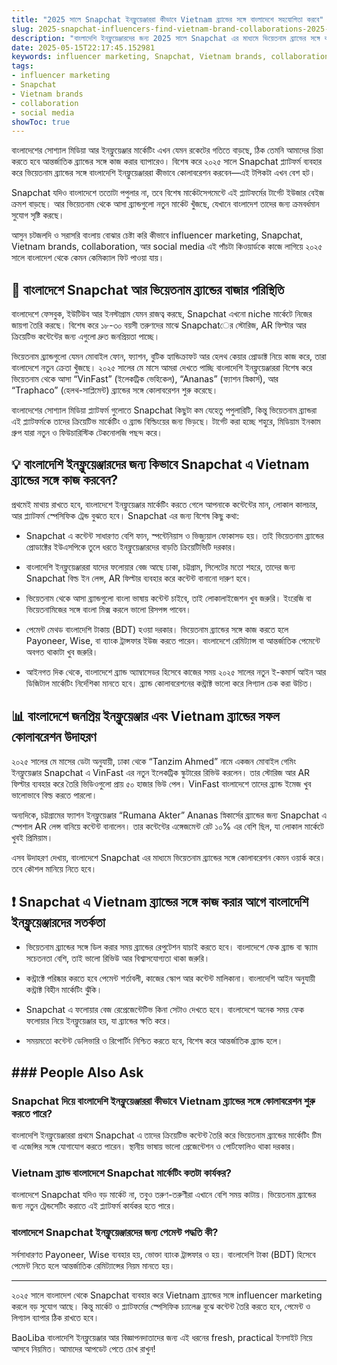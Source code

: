 ```yaml
---
title: "2025 সালে Snapchat ইনফ্লুয়েঞ্জাররা কীভাবে Vietnam ব্র্যান্ডের সঙ্গে বাংলাদেশে সহযোগিতা করবে"
slug: 2025-snapchat-influencers-find-vietnam-brand-collaborations-2025-05-15
description: "বাংলাদেশি ইনফ্লুয়েঞ্জারদের জন্য 2025 সালে Snapchat এর মাধ্যমে ভিয়েতনাম ব্র্যান্ডের সঙ্গে কার্যকরী সহযোগিতা ও মার্কেটিং কৌশল নিয়ে বিশ্লেষণ। বাংলাদেশি সামাজিক মিডিয়া, পেমেন্ট পদ্ধতি ও স্থানীয় মার্কেট প্লেয়ারদের উদাহরণসহ স্পষ্ট গাইডলাইন।"
date: 2025-05-15T22:17:45.152981
keywords: influencer marketing, Snapchat, Vietnam brands, collaboration, social media
tags:
- influencer marketing
- Snapchat
- Vietnam brands
- collaboration
- social media
showToc: true
---
```


বাংলাদেশের সোশ্যাল মিডিয়া আর ইনফ্লুয়েঞ্জার মার্কেটিং এখন যেমন রকেটের গতিতে বাড়ছে, ঠিক তেমনি আমাদের চিন্তা করতে হবে আন্তর্জাতিক ব্র্যান্ডের সঙ্গে কাজ করার ব্যাপারেও। বিশেষ করে ২০২৫ সালে Snapchat প্ল্যাটফর্ম ব্যবহার করে ভিয়েতনাম ব্র্যান্ডের সঙ্গে বাংলাদেশি ইনফ্লুয়েঞ্জাররা কীভাবে কোলাবরেশন করবেন—এই টপিকটা এখন বেশ হট।

Snapchat যদিও বাংলাদেশে ততোটা পপুলার না, তবে বিশেষ মার্কেটসেগমেন্টে এই প্ল্যাটফর্মের টার্গেট ইউজার বেইজ ক্রমশ বাড়ছে। আর ভিয়েতনাম থেকে আসা ব্র্যান্ডগুলো নতুন মার্কেট খুঁজছে, যেখানে বাংলাদেশ তাদের জন্য ক্রমবর্ধমান সুযোগ সৃষ্টি করছে।

আসুন চটজলদি ও সরাসরি বাংলায় বোঝার চেষ্টা করি কীভাবে influencer marketing, Snapchat, Vietnam brands, collaboration, আর social media এই পাঁচটা কিওয়ার্ডকে কাজে লাগিয়ে ২০২৫ সালে বাংলাদেশ থেকে কেমন কেমিক্যাল ফিট পাওয়া যায়।

## 📢 বাংলাদেশে Snapchat আর ভিয়েতনাম ব্র্যান্ডের বাজার পরিস্থিতি

বাংলাদেশে ফেসবুক, ইউটিউব আর ইনস্টাগ্রাম যেমন রাজত্ব করছে, Snapchat এখনো niche মার্কেটে নিজের জায়গা তৈরি করছে। বিশেষ করে ১৮-৩০ বয়সী তরুণদের মাঝে Snapchatের স্টোরিজ, AR ফিল্টার আর ক্রিয়েটিভ কন্টেন্টের জন্য এগুলো দ্রুত জনপ্রিয়তা পাচ্ছে।

ভিয়েতনাম ব্র্যান্ডগুলো যেমন মোবাইল ফোন, ফ্যাশন, বুটিক হ্যান্ডিক্রাফট আর হেলথ কেয়ার প্রোডাক্ট নিয়ে কাজ করে, তারা বাংলাদেশে নতুন ক্রেতা খুঁজছে। ২০২৫ সালের মে মাসে আমরা দেখতে পাচ্ছি বাংলাদেশি ইনফ্লুয়েঞ্জাররা বিশেষ করে ভিয়েতনাম থেকে আসা “VinFast” (ইলেকট্রিক ভেহিকেল), “Ananas” (ফ্যাশন স্নিকার্স), আর “Traphaco” (হেলথ-সাপ্লিমেন্ট) ব্র্যান্ডের সঙ্গে কোলাবরেশন শুরু করেছে।

বাংলাদেশের সোশ্যাল মিডিয়া প্ল্যাটফর্ম গুলোতে Snapchat কিছুটা কম যেহেতু পপুলারিটি, কিন্তু ভিয়েতনাম ব্র্যান্ডরা এই প্ল্যাটফর্মকে তাদের ক্রিয়েটিভ মার্কেটিং ও ব্র্যান্ড বিল্ডিংয়ের জন্য ভিড়ছে। টার্গেট করা হচ্ছে শহুরে, মিডিয়াম ইনকাম গ্রুপ যারা নতুন ও ফিউচারিস্টিক টেকনোলজি পছন্দ করে।

## 💡 বাংলাদেশি ইনফ্লুয়েঞ্জারদের জন্য কিভাবে Snapchat এ Vietnam ব্র্যান্ডের সঙ্গে কাজ করবেন?

প্রথমেই মাথায় রাখতে হবে, বাংলাদেশে ইনফ্লুয়েঞ্জার মার্কেটিং করতে গেলে আপনাকে কন্টেন্টের মান, লোকাল কালচার, আর প্ল্যাটফর্ম স্পেসিফিক ট্রেন্ড বুঝতে হবে। Snapchat এর জন্য বিশেষ কিছু কথা:

- Snapchat এ কন্টেন্ট সাধারণত বেশি ফান, স্পন্টেনিয়াস ও ভিজ্যুয়াল ফোকাসড হয়। তাই ভিয়েতনাম ব্র্যান্ডের প্রোডাক্টের ইউএসপিকে তুলে ধরতে ইনফ্লুয়েঞ্জারদের বাড়তি ক্রিয়েটিভিটি দরকার।

- বাংলাদেশি ইনফ্লুয়েঞ্জাররা যাদের ফলোয়ার বেজ আছে ঢাকা, চট্টগ্রাম, সিলেটের মতো শহরে, তাদের জন্য Snapchat বিল্ড ইন লেন্স, AR ফিল্টার ব্যবহার করে কন্টেন্ট বানানো দারুণ হবে।

- ভিয়েতনাম থেকে আসা ব্র্যান্ডগুলো বাংলা ভাষায় কন্টেন্ট চাইবে, তাই লোকালাইজেশন খুব জরুরি। ইংরেজি বা ভিয়েতনামিজের সঙ্গে বাংলা মিক্স করলে ভালো রিসপন্স পাবেন।

- পেমেন্ট মেথড বাংলাদেশি টাকায় (BDT) হওয়া দরকার। ভিয়েতনাম ব্র্যান্ডের সঙ্গে কাজ করতে হলে Payoneer, Wise, বা ব্যাংক ট্রান্সফার ইউজ করতে পারেন। বাংলাদেশে রেমিট্যান্স বা আন্তর্জাতিক পেমেন্টে অবগত থাকাটা খুব জরুরি।

- আইনগত দিক থেকে, বাংলাদেশে ব্র্যান্ড অ্যাম্বাসেডর হিসেবে কাজের সময় ২০২৫ সালের নতুন ই-কমার্স আইন আর ডিজিটাল মার্কেটিং নির্দেশিকা মানতে হবে। ব্র্যান্ড কোলাবরেশনের কন্ট্রাক্ট ভালো করে লিগ্যাল চেক করা উচিত।

## 📊 বাংলাদেশে জনপ্রিয় ইনফ্লুয়েঞ্জার এবং Vietnam ব্র্যান্ডের সফল কোলাবরেশন উদাহরণ

২০২৫ সালের মে মাসের ডেটা অনুযায়ী, ঢাকা থেকে “Tanzim Ahmed” নামে একজন মোবাইল গেমিং ইনফ্লুয়েঞ্জার Snapchat এ VinFast এর নতুন ইলেকট্রিক স্কুটারের রিভিউ করলেন। তার স্টোরিজ আর AR ফিল্টার ব্যবহার করে তৈরি ভিডিওগুলো প্রায় ৫০ হাজার ভিউ পেল। VinFast বাংলাদেশে তাদের ব্র্যান্ড ইমেজ খুব ভালোভাবে বিল্ড করতে পারলো।

অন্যদিকে, চট্টগ্রামের ফ্যাশন ইনফ্লুয়েঞ্জার “Rumana Akter” Ananas স্নিকার্সের ব্র্যান্ডের জন্য Snapchat এ স্পেশাল AR লেন্স বানিয়ে কন্টেন্ট বানালেন। তার কন্টেন্টের এঙ্গেজমেন্ট রেট ১০% এর বেশি ছিল, যা লোকাল মার্কেটে খুবই প্রিমিয়াম।

এসব উদাহরণ দেখায়, বাংলাদেশে Snapchat এর মাধ্যমে ভিয়েতনাম ব্র্যান্ডের সঙ্গে কোলাবরেশন কেমন ওয়ার্ক করে। তবে কৌশল মানিয়ে নিতে হবে।

## ❗ Snapchat এ Vietnam ব্র্যান্ডের সঙ্গে কাজ করার আগে বাংলাদেশি ইনফ্লুয়েঞ্জারদের সতর্কতা

- ভিয়েতনাম ব্র্যান্ডের সঙ্গে ডিল করার সময় ব্র্যান্ডের রেপুটেশন যাচাই করতে হবে। বাংলাদেশে ফেক ব্র্যান্ড বা স্ক্যাম সচেতনতা বেশি, তাই ভালো রিভিউ আর বিশ্বাসযোগ্যতা থাকা জরুরি।

- কন্ট্রাক্টে পরিষ্কার করতে হবে পেমেন্ট শর্তাবলী, কাজের স্কোপ আর কন্টেন্ট মালিকানা। বাংলাদেশি আইন অনুযায়ী কন্ট্রাক্ট বিহীন মার্কেটিং ঝুঁকি।

- Snapchat এ ফলোয়ার বেজ রেপ্রেজেন্টেটিভ কিনা সেটাও দেখতে হবে। বাংলাদেশে অনেক সময় ফেক ফলোয়ার নিয়ে ইনফ্লুয়েঞ্জার হয়, যা ব্র্যান্ডের ক্ষতি করে।

- সময়মতো কন্টেন্ট ডেলিভারি ও রিপোর্টিং নিশ্চিত করতে হবে, বিশেষ করে আন্তর্জাতিক ব্র্যান্ড হলে।

## ### People Also Ask

### Snapchat দিয়ে বাংলাদেশি ইনফ্লুয়েঞ্জাররা কীভাবে Vietnam ব্র্যান্ডের সঙ্গে কোলাবরেশন শুরু করতে পারে?

বাংলাদেশি ইনফ্লুয়েঞ্জাররা প্রথমে Snapchat এ তাদের ক্রিয়েটিভ কন্টেন্ট তৈরি করে ভিয়েতনাম ব্র্যান্ডের মার্কেটিং টিম বা এজেন্সির সঙ্গে যোগাযোগ করতে পারেন। স্থানীয় ভাষায় ভালো প্রেজেন্টেশন ও পোর্টফোলিও থাকা দরকার।

### Vietnam ব্র্যান্ড বাংলাদেশে Snapchat মার্কেটিং কতটা কার্যকর?

বাংলাদেশে Snapchat যদিও বড় মার্কেট না, তবুও তরুণ-তরুণীরা এখানে বেশি সময় কাটায়। ভিয়েতনাম ব্র্যান্ডের জন্য নতুন ট্রেন্ডসেটিং করাতে এই প্ল্যাটফর্ম কার্যকর হতে পারে।

### বাংলাদেশে Snapchat ইনফ্লুয়েঞ্জারদের জন্য পেমেন্ট পদ্ধতি কী?

সর্বসাধারণত Payoneer, Wise ব্যবহার হয়, ভোক্তা ব্যাংক ট্রান্সফার ও হয়। বাংলাদেশি টাকা (BDT) হিসেবে পেমেন্ট নিতে হলে আন্তর্জাতিক রেমিট্যান্সের নিয়ম মানতে হয়।

---

২০২৫ সালে বাংলাদেশ থেকে Snapchat ব্যবহার করে Vietnam ব্র্যান্ডের সঙ্গে influencer marketing করলে বড় সুযোগ আছে। কিন্তু মার্কেট ও প্ল্যাটফর্মের স্পেসিফিক চ্যালেঞ্জ বুঝে কন্টেন্ট তৈরি করতে হবে, পেমেন্ট ও লিগ্যাল ব্যাপার ঠিক রাখতে হবে।

BaoLiba বাংলাদেশি ইনফ্লুয়েঞ্জার আর বিজ্ঞাপনদাতাদের জন্য এই ধরনের fresh, practical ইনসাইট নিয়ে আসবে নিয়মিত। আমাদের আপডেট পেতে চোখ রাখুন!